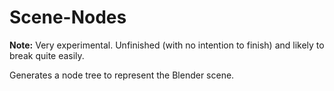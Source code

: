 # Scene-Nodes
**Note:** Very experimental. Unfinished (with no intention to finish) and likely to break quite easily.

Generates a node tree to represent the Blender scene.
